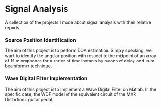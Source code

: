 # Signal Analysis
A collection of the projects I made about signal analysis with their relative reports.

### Source Position Identification
The aim of this project is to perform DOA estimation. Simply speaking, we want to identify the angular position with respect to the
midpoint of an array of 16 microphones for a series of time instants by means of delay-and-sum beamformer technique.

### Wave Digital Filter Implementation
The aim of this project is to implement a Wave Digital Filter on Matlab. In the specific case, the WDF model of the equivalent circuit of the MXR Distortion+ guitar pedal.